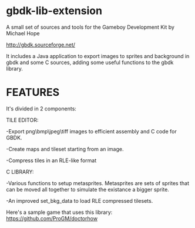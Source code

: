 gbdk-lib-extension
==================

A small set of sources and tools for the Gameboy Development Kit by Michael Hope

http://gbdk.sourceforge.net/


It includes a Java application to export images to sprites and background in gbdk and some C sources, adding some useful functions to the gbdk library.




FEATURES
==================

It's divided in 2 components:

TILE EDITOR:

-Export png\bmp\jpeg\tiff images to efficient assembly and C code for GBDK.

-Create maps and tileset starting from an image.

-Compress tiles in an RLE-like format


C LIBRARY:

-Various functions to setup metasprites. Metasprites are sets of sprites that can be moved all together to simulate the existance a bigger sprite.

-An improved set_bkg_data to load RLE compressed tilesets.



Here's a sample game that uses this library:
https://github.com/ProGM/doctorhow
